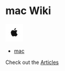 # mac Wiki

![Image](/images/apple_48x48.jpg "Image")

- [mac](https://www.apple.com/mac/)

Check out the [Articles](articles/readme.html)
